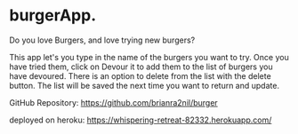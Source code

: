 # burgerApp.

Do you love Burgers, and love trying new burgers?

This app let's you type in the name of the burgers you want to try.  Once you have tried them, click on Devour it to add them to the list of burgers you have devoured.  There is an option to delete from the list with the delete button.  The list will be saved the next time you want to return and update.

GitHub Repository:
https://github.com/brianra2nil/burger

deployed on heroku:
https://whispering-retreat-82332.herokuapp.com/